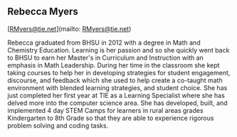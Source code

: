 ## Rebecca Myers

[RMyers@tie.net](mailto: RMyers@tie.net)

Rebecca graduated from BHSU in 2012 with a degree in Math and Chemistry Education. Learning is her passion and so she quickly went back to BHSU to earn her Master's in Curriculum and Instruction with an emphasis in Math Leadership. During her time in the classroom she kept taking courses to help her in developing strategies for student engagement, discourse, and feedback which she used to help create a co-taught math environment with blended learning strategies, and student choice. She has just completed her first year at TIE as a Learning Specialist where she has delved more into the computer science area. She has developed, built, and implemented 4 day STEM Camps for learners in rural areas grades Kindergarten to 8th Grade so that they are able to experience rigorous problem solving and coding tasks.
